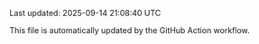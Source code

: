 Last updated: 2025-09-14 21:08:40 UTC

This file is automatically updated by the GitHub Action workflow.
